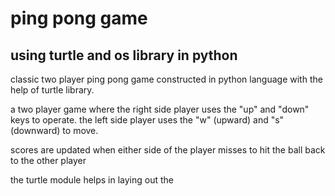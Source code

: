 # ping pong game
## using turtle and os library in python
classic two player ping pong game constructed in python language with the help of turtle library.

a two player game where the right side player uses the "up" and "down" keys to operate.
the left side player uses the "w" (upward) and "s" (downward) to move.

scores are updated when either side of the player misses to hit the ball back to the other player

the turtle module helps in laying out the